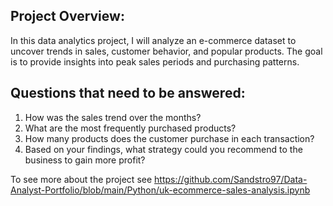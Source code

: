 ## Project Overview:
In this data analytics project, I will analyze an e-commerce dataset to uncover trends in sales, customer behavior, and popular products. The goal is to provide insights into peak sales periods and purchasing patterns.

## Questions that need to be answered:
1. How was the sales trend over the months?
2. What are the most frequently purchased products?
3. How many products does the customer purchase in each transaction?
4. Based on your findings, what strategy could you recommend to the business to gain more profit?

To see more about the project see https://github.com/Sandstro97/Data-Analyst-Portfolio/blob/main/Python/uk-ecommerce-sales-analysis.ipynb
